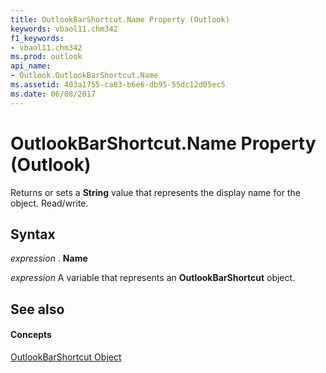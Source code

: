 ```yaml
---
title: OutlookBarShortcut.Name Property (Outlook)
keywords: vbaol11.chm342
f1_keywords:
- vbaol11.chm342
ms.prod: outlook
api_name:
- Outlook.OutlookBarShortcut.Name
ms.assetid: 403a1755-ca83-b6e6-db95-55dc12d05ec5
ms.date: 06/08/2017
---
```



# OutlookBarShortcut.Name Property (Outlook)

Returns or sets a  **String** value that represents the display name for the object. Read/write.


## Syntax

 _expression_ . **Name**

 _expression_ A variable that represents an **OutlookBarShortcut** object.


## See also


#### Concepts


[OutlookBarShortcut Object](Outlook.OutlookBarShortcut.md)

